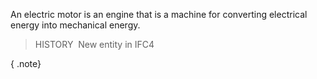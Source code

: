 ﻿An electric motor is an engine that is a machine for converting electrical energy into mechanical energy.

> HISTORY&nbsp; New entity in IFC4

{ .note}
>